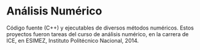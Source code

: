 # Análisis Numérico
Código fuente (C++) y ejecutables de diversos métodos numéricos. Estos proyectos fueron tareas del curso de análisis numérico, en la carrera de ICE, en ESIMEZ, Instituto Politécnico Nacional, 2014.
